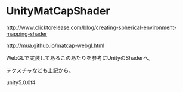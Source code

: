 # UnityMatCapShader
http://www.clicktorelease.com/blog/creating-spherical-environment-mapping-shader

http://mua.github.io/matcap-webgl.html 

WebGLで実装してあるこのあたりを参考にUnityのShaderへ。

テクスチャなども上記から。

unity5.0.0f4
